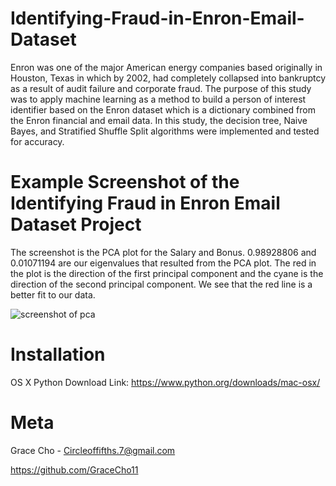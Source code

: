 # Identifying-Fraud-in-Enron-Email-Dataset
Enron was one of the major American energy companies based originally in Houston, Texas in which by 2002, had completely collapsed into bankruptcy as a result of audit failure and corporate fraud. The purpose of this study was to apply machine learning as a method to build a person of interest identifier based on the Enron dataset which is a dictionary combined from the Enron financial and email data. In this study, the decision tree, Naive Bayes, and Stratified Shuffle Split algorithms were implemented and tested for accuracy. 

# Example Screenshot of the Identifying Fraud in Enron Email Dataset Project 

The screenshot is the PCA plot for the Salary and Bonus. 0.98928806 and 0.01071194 are our eigenvalues that resulted from the PCA plot. The red in the plot is the direction of the first principal component and the cyane is the direction of the second principal component. We see that the red line is a better fit to our data.

![screenshot of pca](https://user-images.githubusercontent.com/38387040/39076027-ff14d36e-44c6-11e8-8b32-e10556804d8b.png)

# Installation
OS X Python Download Link: https://www.python.org/downloads/mac-osx/

# Meta
Grace Cho - Circleoffifths.7@gmail.com

https://github.com/GraceCho11
